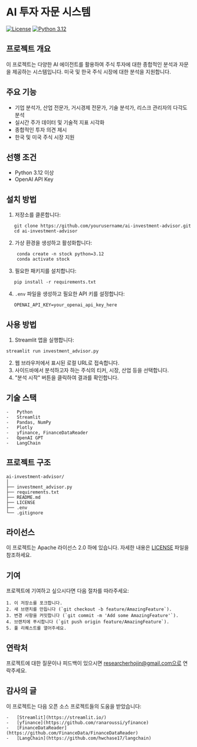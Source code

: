 # AI 투자 자문 시스템

[![License](https://img.shields.io/badge/License-Apache%202.0-blue.svg)](https://opensource.org/licenses/Apache-2.0)
[![Python 3.12](https://img.shields.io/badge/python-3.12+-blue.svg)](https://www.python.org/downloads/release/python-3120/)

## 프로젝트 개요

이 프로젝트는 다양한 AI 에이전트를 활용하여 주식 투자에 대한 종합적인 분석과 자문을 제공하는 시스템입니다. 미국 및 한국 주식 시장에 대한 분석을 지원합니다.

## 주요 기능

-   기업 분석가, 산업 전문가, 거시경제 전문가, 기술 분석가, 리스크 관리자의 다각도 분석
-   실시간 주가 데이터 및 기술적 지표 시각화
-   종합적인 투자 의견 제시
-   한국 및 미국 주식 시장 지원

## 선행 조건

-   Python 3.12 이상
-   OpenAI API Key

## 설치 방법

1. 저장소를 클론합니다:

```
   git clone https://github.com/yourusername/ai-investment-advisor.git
   cd ai-investment-advisor
```

2. 가상 환경을 생성하고 활성화합니다:

```
    conda create -n stock python=3.12
    conda activate stock
```

3. 필요한 패키지를 설치합니다:

```
   pip install -r requirements.txt
```

4. `.env` 파일을 생성하고 필요한 API 키를 설정합니다:

```
   OPENAI_API_KEY=your_openai_api_key_here
```

## 사용 방법

1. Streamlit 앱을 실행합니다:

```
streamlit run investment_advisor.py
```

2. 웹 브라우저에서 표시된 로컬 URL로 접속합니다.
3. 사이드바에서 분석하고자 하는 주식의 티커, 시장, 산업 등을 선택합니다.
4. "분석 시작" 버튼을 클릭하여 결과를 확인합니다.

## 기술 스택

```
-   Python
-   Streamlit
-   Pandas, NumPy
-   Plotly
-   yfinance, FinanceDataReader
-   OpenAI GPT
-   LangChain
```

## 프로젝트 구조

```
ai-investment-advisor/
│
├── investment_advisor.py
├── requirements.txt
├── README.md
├── LICENSE
├── .env
└── .gitignore
```

## 라이선스

이 프로젝트는 Apache 라이선스 2.0 하에 있습니다. 자세한 내용은 [LICENSE](https://www.apache.org/licenses/LICENSE-2.0) 파일을 참조하세요.

## 기여

프로젝트에 기여하고 싶으시다면 다음 절차를 따라주세요:

```
1. 이 저장소를 포크합니다.
2. 새 브랜치를 만듭니다 (`git checkout -b feature/AmazingFeature`).
3. 변경 사항을 커밋합니다 (`git commit -m 'Add some AmazingFeature'`).
4. 브랜치에 푸시합니다 (`git push origin feature/AmazingFeature`).
5. 풀 리퀘스트를 열어주세요.
```

## 연락처

프로젝트에 대한 질문이나 피드백이 있으시면 researcherhojin@gmail.com으로 연락주세요.

## 감사의 글

이 프로젝트는 다음 오픈 소스 프로젝트들의 도움을 받았습니다:

```
-   [Streamlit](https://streamlit.io/)
-   [yfinance](https://github.com/ranaroussi/yfinance)
-   [FinanceDataReader](https://github.com/FinanceData/FinanceDataReader)
-   [LangChain](https://github.com/hwchase17/langchain)
```
